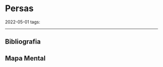 # Persas
2022-05-01
tags: 


-----------------------------------------------
## Bibliografia
## Mapa Mental